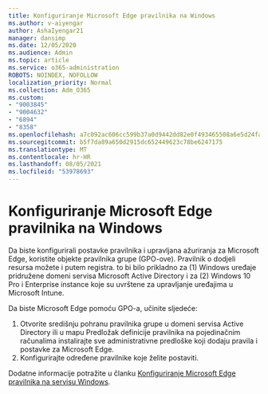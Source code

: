 ```yaml
---
title: Konfiguriranje Microsoft Edge pravilnika na Windows
ms.author: v-aiyengar
author: AshaIyengar21
manager: dansimp
ms.date: 12/05/2020
ms.audience: Admin
ms.topic: article
ms.service: o365-administration
ROBOTS: NOINDEX, NOFOLLOW
localization_priority: Normal
ms.collection: Adm_O365
ms.custom:
- "9003845"
- "9004632"
- "6894"
- "8358"
ms.openlocfilehash: a7c092ac606cc599b37a0d9442dd82e0f493465508a6e5d24fa0589d0f3bb19a
ms.sourcegitcommit: b5f7da89a650d2915dc652449623c78be6247175
ms.translationtype: MT
ms.contentlocale: hr-HR
ms.lasthandoff: 08/05/2021
ms.locfileid: "53978693"
---
```

# <a name="configure-microsoft-edge-policy-settings-on-windows"></a>Konfiguriranje Microsoft Edge pravilnika na Windows

Da biste konfigurirali postavke pravilnika i upravljana ažuriranja za Microsoft Edge, koristite objekte pravilnika grupe (GPO-ove). Pravilnik o dodjeli resursa možete i putem registra. to bi bilo prikladno za (1) Windows uređaje pridružene domeni servisa Microsoft Active Directory i za (2) Windows 10 Pro i Enterprise instance koje su uvrštene za upravljanje uređajima u Microsoft Intune.

Da biste Microsoft Edge pomoću GPO-a, učinite sljedeće:

1. Otvorite središnju pohranu pravilnika grupe u domeni servisa Active Directory ili u mapu Predložak definicije pravilnika na pojedinačnim računalima instalirajte sve administrativne predloške koji dodaju pravila i postavke za Microsoft Edge.
2. Konfigurirajte određene pravilnike koje želite postaviti.

Dodatne informacije potražite u članku [Konfiguriranje Microsoft Edge pravilnika na servisu Windows](https://go.microsoft.com/fwlink/?linkid=2135024).
